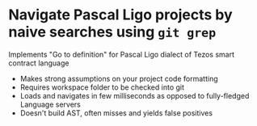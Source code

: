 # Navigate Pascal Ligo projects by naive searches using `git grep`

Implements "Go to definition" for Pascal Ligo dialect of Tezos smart contract language

+ Makes strong assumptions on your project code formatting
+ Requires workspace folder to be checked into git
+ Loads and navigates in few milliseconds as opposed to fully-fledged Language servers
+ Doesn't build AST, often misses and yields false positives